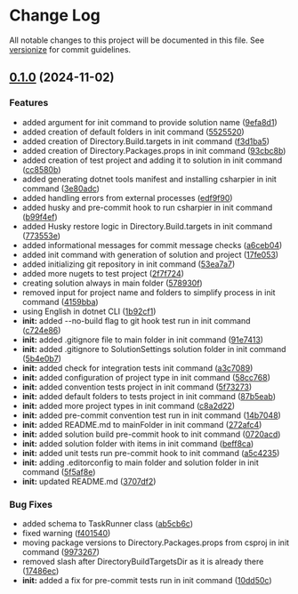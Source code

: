 # Change Log

All notable changes to this project will be documented in this file. See [versionize](https://github.com/versionize/versionize) for commit guidelines.

<a name="0.1.0"></a>
## [0.1.0](https://www.github.com/tomwis/xpd/releases/tag/v0.1.0) (2024-11-02)

### Features

* added argument for init command to provide solution name ([9efa8d1](https://www.github.com/tomwis/xpd/commit/9efa8d12ba2798d7f0d499ccdac30b22ce172b41))
* added creation of default folders in init command ([5525520](https://www.github.com/tomwis/xpd/commit/5525520e3ea903e1b7ba861846a30170523b3fd1))
* added creation of Directory.Build.targets in init command ([f3d1ba5](https://www.github.com/tomwis/xpd/commit/f3d1ba5ddebca9e9dcc0dd024245d660386cd228))
* added creation of Directory.Packages.props in init command ([93cbc8b](https://www.github.com/tomwis/xpd/commit/93cbc8b42940421b22f9c3142300861b3c625157))
* added creation of test project and adding it to solution in init command ([cc8580b](https://www.github.com/tomwis/xpd/commit/cc8580b8d9b16140742f84b6270bd50210bcbe31))
* added generating dotnet tools manifest and installing csharpier in init command ([3e80adc](https://www.github.com/tomwis/xpd/commit/3e80adc0d14e24974fb05235a49e83f0bf0ebbbf))
* added handling errors from external processes ([edf9f90](https://www.github.com/tomwis/xpd/commit/edf9f9070b91f9b4c1bad1b5c14a9e71d4a65197))
* added husky and pre-commit hook to run csharpier in init command ([b99f4ef](https://www.github.com/tomwis/xpd/commit/b99f4efdcea12730f6b5cf4b44c7ccacea36ab9b))
* added Husky restore logic in Directory.Build.targets in init command ([773553e](https://www.github.com/tomwis/xpd/commit/773553eb00d103838b62762f785fd3b920a8908a))
* added informational messages for commit message checks ([a6ceb04](https://www.github.com/tomwis/xpd/commit/a6ceb042997e2bff4f77e1132d7de3cbe335205c))
* added init command with generation of solution and project ([17fe053](https://www.github.com/tomwis/xpd/commit/17fe053779a8c897fd168d148b614006d7dd7362))
* added initializing git repository in init command ([53ea7a7](https://www.github.com/tomwis/xpd/commit/53ea7a7561af22cbc21c3ad9c34664bfafe0975e))
* added more nugets to test project ([2f7f724](https://www.github.com/tomwis/xpd/commit/2f7f72464ca04601bfaf773690415d0cd5147756))
* creating solution always in main folder ([578930f](https://www.github.com/tomwis/xpd/commit/578930f4357474ab8a93bdf20b8f8b6550d88693))
* removed input for project name and folders to simplify process in init command ([4159bba](https://www.github.com/tomwis/xpd/commit/4159bbab2315d56ccc718a09b737318010640bde))
* using English in dotnet CLI ([1b92cf1](https://www.github.com/tomwis/xpd/commit/1b92cf1d779286c93066da241d99854bc10da755))
* **init:** added --no-build flag to git hook test run in init command ([c724e86](https://www.github.com/tomwis/xpd/commit/c724e869001b61eba5b4044dfcff06d2864e5964))
* **init:** added .gitignore file to main folder in init command ([91e7413](https://www.github.com/tomwis/xpd/commit/91e74138e092aa33ffcc71fd2cbbd892131f5564))
* **init:** added .gitignore to SolutionSettings solution folder in init command ([5b4e0b7](https://www.github.com/tomwis/xpd/commit/5b4e0b75056158f9464d1953e7322affcfe285a5))
* **init:** added check for integration tests init command ([a3c7089](https://www.github.com/tomwis/xpd/commit/a3c70895904fc8553b585131b03fff417b23f6b1))
* **init:** added configuration of project type in init command ([58cc768](https://www.github.com/tomwis/xpd/commit/58cc768493508dba68ddc28ec7f3dd0a18f82577))
* **init:** added convention tests project in init command ([5f73273](https://www.github.com/tomwis/xpd/commit/5f732733877166ea95ee57266d601b26a7cabd71))
* **init:** added default folders to tests project in init command ([87b5eab](https://www.github.com/tomwis/xpd/commit/87b5eab22deba79261283f07f27f9f306d7f61df))
* **init:** added more project types in init command ([c8a2d22](https://www.github.com/tomwis/xpd/commit/c8a2d226a71c4b439e736e746423767ce0377cf6))
* **init:** added pre-commit convention test run in init command ([14b7048](https://www.github.com/tomwis/xpd/commit/14b7048b1a64d7e16cdf1725c1f325eeda54c68c))
* **init:** added README.md to mainFolder in init command ([272afc4](https://www.github.com/tomwis/xpd/commit/272afc4c0f675e4c53d52e71dae8bd9f22f5ffcb))
* **init:** added solution build pre-commit hook to init command ([0720acd](https://www.github.com/tomwis/xpd/commit/0720acdba6d250c844781be7543cafa9ceea6efb))
* **init:** added solution folder with items in init command ([beff8ca](https://www.github.com/tomwis/xpd/commit/beff8caed3abb28a141db97369bf8dd4a107f443))
* **init:** added unit tests run pre-commit hook to init command ([a5c4235](https://www.github.com/tomwis/xpd/commit/a5c423520ad235db37167112561cb7778993236f))
* **init:** adding .editorconfig to main folder and solution folder in init command ([5f5af8e](https://www.github.com/tomwis/xpd/commit/5f5af8efdda048e95ea6f38009826d893975b094))
* **init:** updated README.md ([3707df2](https://www.github.com/tomwis/xpd/commit/3707df2ee93b3f096ef00d4cb676b2d3b8149b36))

### Bug Fixes

* added schema to TaskRunner class ([ab5cb6c](https://www.github.com/tomwis/xpd/commit/ab5cb6c0edb7a100c856264569c805399a7b5e7d))
* fixed warning ([f401540](https://www.github.com/tomwis/xpd/commit/f401540ac899a98f2f6bccaced0c13b2546141fc))
* moving package versions to Directory.Packages.props from csproj in init command ([9973267](https://www.github.com/tomwis/xpd/commit/9973267f6f95ae397342dcf798d149872d2d3152))
* removed slash after DirectoryBuildTargetsDir as it is already there ([17486ec](https://www.github.com/tomwis/xpd/commit/17486ec0f01e9676c97abac6e32a8a0b176737d9))
* **init:** added a fix for pre-commit tests run in init command ([10dd50c](https://www.github.com/tomwis/xpd/commit/10dd50c57bc567246fe7cad9f02e8280edba4b85))


